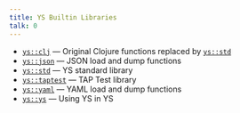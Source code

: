 ```yaml
---
title: YS Builtin Libraries
talk: 0
---
```


* [`ys::clj`](ys-clj.md) — Original Clojure functions replaced by [`ys::std`](
  ys-std.md)
* [`ys::json`](ys-json.md) — JSON load and dump functions
* [`ys::std`](ys-std.md) — YS standard library
* [`ys::taptest`](ys-taptest.md) — TAP Test library
* [`ys::yaml`](ys-yaml.md) — YAML load and dump functions
* [`ys::ys`](ys-ys.md) — Using YS in YS
